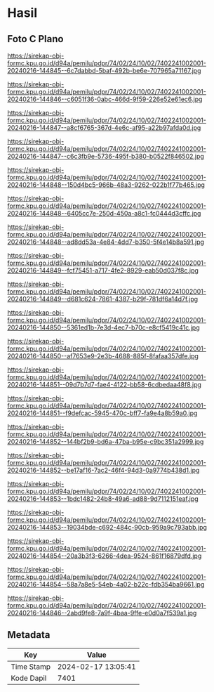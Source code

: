 # Hasil

## Foto C Plano

https://sirekap-obj-formc.kpu.go.id/d94a/pemilu/pdpr/74/02/24/10/02/7402241002001-20240216-144845--6c7dabbd-5baf-492b-be6e-707965a71167.jpg

https://sirekap-obj-formc.kpu.go.id/d94a/pemilu/pdpr/74/02/24/10/02/7402241002001-20240216-144846--c6051f36-0abc-466d-9f59-226e52e61ec6.jpg

https://sirekap-obj-formc.kpu.go.id/d94a/pemilu/pdpr/74/02/24/10/02/7402241002001-20240216-144847--a8cf6765-367d-4e6c-af95-a22b97afda0d.jpg

https://sirekap-obj-formc.kpu.go.id/d94a/pemilu/pdpr/74/02/24/10/02/7402241002001-20240216-144847--c6c3fb9e-5736-495f-b380-b0522f846502.jpg

https://sirekap-obj-formc.kpu.go.id/d94a/pemilu/pdpr/74/02/24/10/02/7402241002001-20240216-144848--150d4bc5-966b-48a3-9262-022b1f77b465.jpg

https://sirekap-obj-formc.kpu.go.id/d94a/pemilu/pdpr/74/02/24/10/02/7402241002001-20240216-144848--6405cc7e-250d-450a-a8c1-fc0444d3cffc.jpg

https://sirekap-obj-formc.kpu.go.id/d94a/pemilu/pdpr/74/02/24/10/02/7402241002001-20240216-144848--ad8dd53a-4e84-4dd7-b350-5f4e14b8a591.jpg

https://sirekap-obj-formc.kpu.go.id/d94a/pemilu/pdpr/74/02/24/10/02/7402241002001-20240216-144849--fcf75451-a717-4fe2-8929-eab50d037f8c.jpg

https://sirekap-obj-formc.kpu.go.id/d94a/pemilu/pdpr/74/02/24/10/02/7402241002001-20240216-144849--d681c624-7861-4387-b29f-781df6a14d7f.jpg

https://sirekap-obj-formc.kpu.go.id/d94a/pemilu/pdpr/74/02/24/10/02/7402241002001-20240216-144850--5361ed1b-7e3d-4ec7-b70c-e8cf5419c41c.jpg

https://sirekap-obj-formc.kpu.go.id/d94a/pemilu/pdpr/74/02/24/10/02/7402241002001-20240216-144850--af7653e9-2e3b-4688-885f-8fafaa357dfe.jpg

https://sirekap-obj-formc.kpu.go.id/d94a/pemilu/pdpr/74/02/24/10/02/7402241002001-20240216-144851--09d7b7d7-fae4-4122-bb58-6cdbedaa48f8.jpg

https://sirekap-obj-formc.kpu.go.id/d94a/pemilu/pdpr/74/02/24/10/02/7402241002001-20240216-144851--f9defcac-5945-470c-bff7-fa9e4a8b59a0.jpg

https://sirekap-obj-formc.kpu.go.id/d94a/pemilu/pdpr/74/02/24/10/02/7402241002001-20240216-144852--144bf2b9-bd6a-47ba-b95e-c9bc351a2999.jpg

https://sirekap-obj-formc.kpu.go.id/d94a/pemilu/pdpr/74/02/24/10/02/7402241002001-20240216-144852--be17af16-7ac2-46f4-94d3-0a9774b438d1.jpg

https://sirekap-obj-formc.kpu.go.id/d94a/pemilu/pdpr/74/02/24/10/02/7402241002001-20240216-144853--1bdc1482-24b8-49a6-ad88-9d7112151eaf.jpg

https://sirekap-obj-formc.kpu.go.id/d94a/pemilu/pdpr/74/02/24/10/02/7402241002001-20240216-144853--19034bde-c692-484c-90cb-959a9c793abb.jpg

https://sirekap-obj-formc.kpu.go.id/d94a/pemilu/pdpr/74/02/24/10/02/7402241002001-20240216-144854--20a3b3f3-6266-4dea-9524-861f16879dfd.jpg

https://sirekap-obj-formc.kpu.go.id/d94a/pemilu/pdpr/74/02/24/10/02/7402241002001-20240216-144854--58a7a8e5-54eb-4a02-b22c-fdb354ba9661.jpg

https://sirekap-obj-formc.kpu.go.id/d94a/pemilu/pdpr/74/02/24/10/02/7402241002001-20240216-144846--2abd9fe8-7a9f-4baa-9ffe-e0d0a7f539a1.jpg


## Metadata

| Key        | Value               |
| ---------- | ------------------- |
| Time Stamp | 2024-02-17 13:05:41 |
| Kode Dapil | 7401                |



